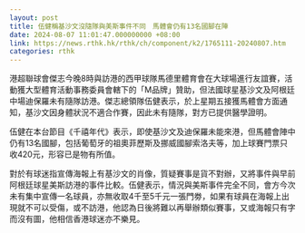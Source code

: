 ```yaml
---
layout: post
title: 伍健稱基沙文沒隨隊與美斯事件不同　馬體會仍有13名國腳在陣
date: 2024-08-07 11:01:47.000000000 +08:00
link: https://news.rthk.hk/rthk/ch/component/k2/1765111-20240807.htm
categories: rthk
---
```


港超聯球會傑志今晚8時與訪港的西甲球隊馬德里體育會在大球場進行友誼賽，活動獲大型體育活動事務委員會轄下的「M品牌」贊助，但法國球星基沙文及阿根廷中場迪保羅未有隨隊訪港。傑志總領隊伍健表示，於上星期五接獲馬體會方面通知，基沙文因身體狀況不適合作賽，因此未有隨隊，對方已提供醫學證明。

伍健在本台節目《千禧年代》表示，即使基沙文及迪保羅未能來港，但馬體會陣中仍有13名國腳，包括葡萄牙的祖奧菲歷斯及挪威國腳索洛夫等，加上球賽門票只收420元，形容已是物有所值。

對於有球迷指宣傳海報上有基沙文的肖像，質疑賽事是貨不對辦，又將事件與早前阿根廷球星美斯訪港的事件比較。伍健表示，情況與美斯事件完全不同，會方今次未有集中宣傳一名球員，亦無收取4千至5千元一張門劵，如果有球員在海報上出現就不可以受傷，或不訪港，他認為日後將難以再舉辦類似賽事，又或海報只有字而沒有圖，他相信香港球迷亦不樂見。

